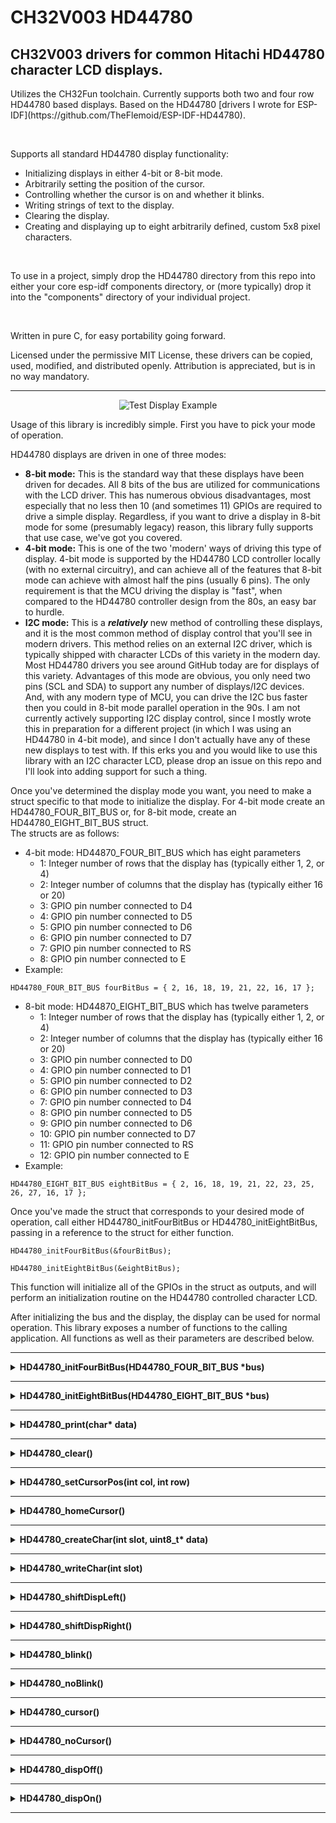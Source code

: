 # CH32V003 HD44780

<H2>CH32V003 drivers for common Hitachi HD44780 character LCD displays.</H2>
Utilizes the CH32Fun toolchain.  Currently supports both two and four row HD44780 based displays.
Based on the HD44780 [drivers I wrote for ESP-IDF](https://github.com/TheFlemoid/ESP-IDF-HD44780).

&nbsp; 

Supports all standard HD44780 display functionality:
 - Initializing displays in either 4-bit or 8-bit mode.
 - Arbitrarily setting the position of the cursor.
 - Controlling whether the cursor is on and whether it blinks.
 - Writing strings of text to the display.
 - Clearing the display.
 - Creating and displaying up to eight arbitrarily defined, custom 5x8 pixel characters.

&nbsp; 

To use in a project, simply drop the HD44780 directory from this repo into either your core esp-idf components
directory, or (more typically) drop it into the "components" directory of your individual project.

&nbsp; 

Written in pure C, for easy portability going forward.

Licensed under the permissive MIT License, these drivers can be copied, used, modified, and distributed openly.
Attribution is appreciated, but is in no way mandatory.

---

<p align="center">
    <img src="./res/ch32_hd44780_demo.gif" alt="Test Display Example"/>
</p>

Usage of this library is incredibly simple.  First you have to pick your mode of operation.

HD44780 displays are driven in one of three modes:
 - **8-bit mode:** This is the standard way that these displays have been driven for decades.  All 8 bits of the
   bus are utilized for communications with the LCD driver.  This has numerous obvious disadvantages, most
   especially that no less then 10 (and sometimes 11) GPIOs are required to drive a simple display.  Regardless,
   if you want to drive a display in 8-bit mode for some (presumably legacy) reason, this library fully 
   supports that use case, we've got you covered.
 - **4-bit mode:** This is one of the two 'modern' ways of driving this type of display.  4-bit mode is supported
   by the HD44780 LCD controller locally (with no external circuitry), and can achieve all of the features that 
   8-bit mode can achieve with almost half the pins (usually 6 pins).  The only requirement is that the MCU 
   driving the display is "fast", when compared to the HD44780 controller design from the 80s, an easy
   bar to hurdle.
 - **I2C mode:** This is a ***relatively*** new method of controlling these displays, and it is the most common method
   of display control that you'll see in modern drivers.  This method relies on an external I2C driver, which is
   typically shipped  with character LCDs of this variety in the modern day.  Most HD44780 drivers you see around
   GitHub today are for displays of this variety.  Advantages of this mode are obvious, you only need two pins 
   (SCL and SDA) to support any number of displays/I2C devices.  And, with any modern type of MCU, you can drive
   the I2C bus faster then you could in 8-bit mode parallel operation in the 90s.  I am not currently actively 
   supporting I2C display control, since I mostly wrote this in preparation for a different project (in which I was 
   using an HD44780 in 4-bit mode), and since I don't actually have any of these new displays to test with.  If this 
   erks you and you would like to use this library with an I2C character LCD, please drop an issue on this repo and 
   I'll look into adding support for such a thing.

Once you've determined the display mode you want, you need to make a struct specific to that mode to initialize the 
display.  For 4-bit mode create an HD44780_FOUR_BIT_BUS or, for 8-bit mode, create an HD44780_EIGHT_BIT_BUS struct.  
The structs are as follows:
* 4-bit mode: HD44870_FOUR_BIT_BUS which has eight parameters
  * 1: Integer number of rows that the display has (typically either 1, 2, or 4)
  * 2: Integer number of columns that the display has (typically either 16 or 20)
  * 3: GPIO pin number connected to D4
  * 4: GPIO pin number connected to D5
  * 5: GPIO pin number connected to D6
  * 6: GPIO pin number connected to D7
  * 7: GPIO pin number connected to RS
  * 8: GPIO pin number connected to E
* Example: 
```
HD44780_FOUR_BIT_BUS fourBitBus = { 2, 16, 18, 19, 21, 22, 16, 17 }; 
```

* 8-bit mode: HD44870_EIGHT_BIT_BUS which has twelve parameters
  * 1: Integer number of rows that the display has (typically either 1, 2, or 4)
  * 2: Integer number of columns that the display has (typically either 16 or 20)
  * 3: GPIO pin number connected to D0
  * 4: GPIO pin number connected to D1
  * 5: GPIO pin number connected to D2
  * 6: GPIO pin number connected to D3
  * 7: GPIO pin number connected to D4
  * 8: GPIO pin number connected to D5
  * 9: GPIO pin number connected to D6
  * 10: GPIO pin number connected to D7
  * 11: GPIO pin number connected to RS
  * 12: GPIO pin number connected to E
* Example: 
```
HD44780_EIGHT_BIT_BUS eightBitBus = { 2, 16, 18, 19, 21, 22, 23, 25, 26, 27, 16, 17 }; 
```

Once you've made the struct that corresponds to your desired mode of operation, call either HD44780_initFourBitBus or
HD44780_initEightBitBus, passing in a reference to the struct for either function.
```
HD44780_initFourBitBus(&fourBitBus);
```
```
HD44780_initEightBitBus(&eightBitBus);
```

This function will initialize all of the GPIOs in the struct as outputs, and will perform an initialization
routine on the HD44780 controlled character LCD.

After initializing the bus and the display, the display can be used for normal operation.  This library exposes
a number of functions to the calling application.  All functions as well as their parameters are described below.

---

<details>
<summary><b>HD44780_initFourBitBus(HD44780_FOUR_BIT_BUS *bus)</b></summary>
<h4>Description</h4>
Initializes all GPIOs in the param four bit bus and initializes the display.
<h4>Parameters</h4>
*bus: pointer to the HD44780_FOUR_BIT_BUS struct defining the bus
</details>

---

<details>
<summary><b>HD44780_initEightBitBus(HD44780_EIGHT_BIT_BUS *bus)</b></summary>
<h4>Description</h4>
Initializes all GPIOs in the param eight bit bus and initializes the display.
<h4>Parameters</h4>
*bus: pointer to the HD44780_EIGHT_BIT_BUS struct defining the bus
</details>

---

<details>
<summary><b>HD44780_print(char* data)</b></summary>
<h4>Description</h4>
Prints the param String to the display
<h4>Parameters</h4>
data: character array to print to the display
</details>

---

<details>
<summary><b>HD44780_clear()</b></summary>
<h4>Description</h4>
Clears the display, replacing all characters with white space
</details>

---

<details>
<summary><b>HD44780_setCursorPos(int col, int row)</b></summary>
<h4>Description</h4>
Sets the cursor position to the location specified by the params
<h4>Parameters</h4>
col: Integer column to set the cursor to (0-15)

row: Integer row to set the cursor to (0-1)
</details>

---

<details>
<summary><b>HD44780_homeCursor()</b></summary>
<h4>Description</h4>
Sets the cursor position to the home position of 0, 0
</details>

---

<details>
<summary><b>HD44780_createChar(int slot, uint8_t* data)</b></summary>
<h4>DescrViption</h4>
Create a custom character in the param slot, from the param byte array
<h4>Parameters</h4>
slot: Integer (0-7) of the slot to store the character in

data: Byte array of the character.  
</details>

---

<details>
<summary><b>HD44780_writeChar(int slot)</b></summary>
<h4>Description</h4>
Write a custom character to the display.
<h4>Parameters</h4>
slot: Integer (0-7) of the slot that the custom character was written to.
</details>

---

<details>
<summary><b>HD44780_shiftDispLeft()</b></summary>
<h4>Description</h4>
Shifts all characters on the display one position to the left.
</details>

---

<details>
<summary><b>HD44780_shiftDispRight()</b></summary>
<h4>Description</h4>
Shifts all characters on the display one position to the right.
</details>

---

<details>
<summary><b>HD44780_blink()</b></summary>
<h4>Description</h4>
Turns on the visual cursor and sets it to blink.
</details>

---

<details>
<summary><b>HD44780_noBlink()</b></summary>
<h4>Description</h4>
Turns on the visual cursor and sets it to not blink (remain solid).

<b>NOTE:</b> This is functionally the same as HD44780_cursor()
</details>

---

<details>
<summary><b>HD44780_cursor()</b></summary>
<h4>Description</h4>
Turns on the visual cursor and sets it to not blink (remain solid).

<b>NOTE:</b> This is functionally the same as HD44780_noBlink()
</details>

---

<details>
<summary><b>HD44780_noCursor()</b></summary>
<h4>Description</h4>
Turns off the visual cursor.

<b>NOTE:</b> This is functionally the same as HD44780_dispOn()
</details>

---

<details>
<summary><b>HD44780_dispOff()</b></summary>
<h4>Description</h4>
Turns the display off.

<b>NOTE:</b> As this library does not control the backlight, it is expected
      that toggling the backlight on/off is handled by the main application.
</details>

---

<details>
<summary><b>HD44780_dispOn()</b></summary>
<h4>Description</h4>
Turns the display on and turns off the visual cursor.

<b>NOTE:</b> This is functionally the same as HD44780_noCursor()
</details>

---
